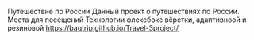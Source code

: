 Путешествие по России
Данный проект о путешествиях по России. Места для посещений
Технологии флексбокс вёрстки, адаптивноой и резиновой
https://baqtrip.github.io/Travel-3project/
